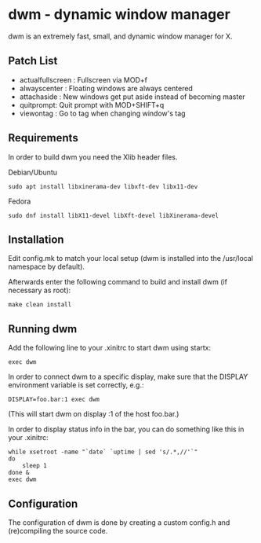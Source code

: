 # dwm - dynamic window manager

dwm is an extremely fast, small, and dynamic window manager for X.

## Patch List

- actualfullscreen : Fullscreen via MOD+f
- alwayscenter : Floating windows are always centered
- attachaside : New windows get put aside instead of becoming master
- quitprompt: Quit prompt with MOD+SHIFT+q
- viewontag : Go to tag when changing window's tag

## Requirements

In order to build dwm you need the Xlib header files.

Debian/Ubuntu

```
sudo apt install libxinerama-dev libxft-dev libx11-dev
```

Fedora

```
sudo dnf install libX11-devel libXft-devel libXinerama-devel
```

## Installation

Edit config.mk to match your local setup (dwm is installed into
the /usr/local namespace by default).

Afterwards enter the following command to build and install dwm (if
necessary as root):

    make clean install

## Running dwm

Add the following line to your .xinitrc to start dwm using startx:

    exec dwm

In order to connect dwm to a specific display, make sure that
the DISPLAY environment variable is set correctly, e.g.:

    DISPLAY=foo.bar:1 exec dwm

(This will start dwm on display :1 of the host foo.bar.)

In order to display status info in the bar, you can do something
like this in your .xinitrc:

    while xsetroot -name "`date` `uptime | sed 's/.*,//'`"
    do
    	sleep 1
    done &
    exec dwm

## Configuration

The configuration of dwm is done by creating a custom config.h
and (re)compiling the source code.
